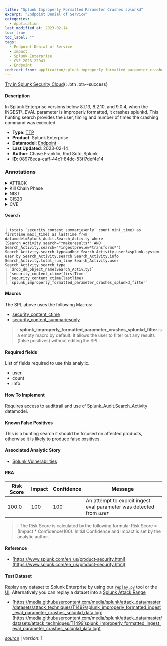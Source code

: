 ```yaml
---
title: "Splunk Improperly Formatted Parameter Crashes splunkd"
excerpt: "Endpoint Denial of Service"
categories:
  - Application
last_modified_at: 2023-02-14
toc: true
toc_label: ""
tags:
  - Endpoint Denial of Service
  - Impact
  - Splunk Enterprise
  - CVE-2023-22941
  - Endpoint
redirect_from: application/splunk_improperly_formatted_parameter_crashes_splunkd/
---
```




[Try in Splunk Security Cloud](https://www.splunk.com/en_us/cyber-security.html){: .btn .btn--success}

#### Description

In Splunk Enterprise versions below 8.1.13, 8.2.10, and 9.0.4, when the INGEST\\_EVAL parameter is improperly formatted, it crashes splunkd. This hunting search provides the user, timing and number of times the crashing command was executed.

- **Type**: [TTP](https://github.com/splunk/security_content/wiki/Detection-Analytic-Types)
- **Product**: Splunk Enterprise
- **Datamodel**: [Endpoint](https://docs.splunk.com/Documentation/CIM/latest/User/Endpoint)
- **Last Updated**: 2023-02-14
- **Author**: Chase Franklin, Rod Soto, Splunk
- **ID**: 08978eca-caff-44c1-84dc-53f17def4e14

### Annotations
<details>
  <summary>ATT&CK</summary>

<div markdown="1">

#### [ATT&CK](https://attack.mitre.org/)

| ID          | Technique   | Tactic         |
| ----------- | ----------- |--------------- |
| [T1499](https://attack.mitre.org/techniques/T1499/) | Endpoint Denial of Service | Impact |

</div>
</details>


<details>
  <summary>Kill Chain Phase</summary>

<div markdown="1">

* Exploitation


</div>
</details>


<details>
  <summary>NIST</summary>

<div markdown="1">

* DE.CM



</div>
</details>

<details>
  <summary>CIS20</summary>

<div markdown="1">

* CIS 3
* CIS 5
* CIS 16



</div>
</details>

<details>
  <summary>CVE</summary>

<div markdown="1">

| ID          | Summary | [CVSS](https://nvd.nist.gov/vuln-metrics/cvss) |
| ----------- | ----------- | -------------- |
| [CVE-2023-22941](https://nvd.nist.gov/vuln/detail/CVE-2023-22941) |  |  |



</div>
</details>


#### Search

```

| tstats `security_content_summariesonly` count min(_time) as firstTime max(_time) as lastTime from datamodel=Splunk_Audit.Search_Activity where (Search_Activity.search="*makeresults*" AND Search_Activity.search="*ingestpreview*transforms*") Search_Activity.search_type=adhoc Search_Activity.user!=splunk-system-user by Search_Activity.search Search_Activity.info Search_Activity.total_run_time Search_Activity.user Search_Activity.search_type 
| `drop_dm_object_name(Search_Activity)` 
| `security_content_ctime(firstTime)` 
| `security_content_ctime(lastTime)` 
| `splunk_improperly_formatted_parameter_crashes_splunkd_filter`
```

#### Macros
The SPL above uses the following Macros:
* [security_content_ctime](https://github.com/splunk/security_content/blob/develop/macros/security_content_ctime.yml)
* [security_content_summariesonly](https://github.com/splunk/security_content/blob/develop/macros/security_content_summariesonly.yml)

> :information_source:
> **splunk_improperly_formatted_parameter_crashes_splunkd_filter** is a empty macro by default. It allows the user to filter out any results (false positives) without editing the SPL.



#### Required fields
List of fields required to use this analytic.
* user
* count
* info



#### How To Implement
Requires access to audittrail and use of Splunk_Audit.Search_Activity datamodel.
#### Known False Positives
This is a hunting search it should be focused on affected products, otherwise it is likely to produce false positives.

#### Associated Analytic Story
* [Splunk Vulnerabilities](/stories/splunk_vulnerabilities)




#### RBA

| Risk Score  | Impact      | Confidence   | Message      |
| ----------- | ----------- |--------------|--------------|
| 100.0 | 100 | 100 | An attempt to exploit ingest eval parameter was detected from $user$ |


> :information_source:
> The Risk Score is calculated by the following formula: Risk Score = (Impact * Confidence/100). Initial Confidence and Impact is set by the analytic author.


#### Reference

* [https://www.splunk.com/en_us/product-security.html](https://www.splunk.com/en_us/product-security.html)



#### Test Dataset
Replay any dataset to Splunk Enterprise by using our [`replay.py`](https://github.com/splunk/attack_data#using-replaypy) tool or the [UI](https://github.com/splunk/attack_data#using-ui).
Alternatively you can replay a dataset into a [Splunk Attack Range](https://github.com/splunk/attack_range#replay-dumps-into-attack-range-splunk-server)

* [https://media.githubusercontent.com/media/splunk/attack_data/master/datasets/attack_techniques/T1499/splunk_improperly_formatted_ingest_eval_parameter_crashes_splunkd_data.log](https://media.githubusercontent.com/media/splunk/attack_data/master/datasets/attack_techniques/T1499/splunk_improperly_formatted_ingest_eval_parameter_crashes_splunkd_data.log)



[*source*](https://github.com/splunk/security_content/tree/develop/detections/application/splunk_improperly_formatted_parameter_crashes_splunkd.yml) \| *version*: **1**